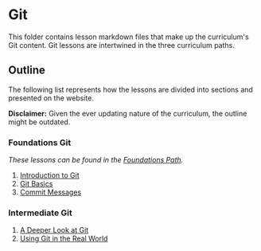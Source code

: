 # Git

This folder contains lesson markdown files that make up the curriculum's Git content. Git lessons are intertwined in the three curriculum paths.

## Outline

The following list represents how the lessons are divided into sections and presented on the website.

**Disclaimer:** Given the ever updating nature of the curriculum, the outline might be outdated.

### Foundations Git

_These lessons can be found in the [Foundations Path](https://www.theodinproject.com/paths/foundations)._

1. [Introduction to Git](foundations_git/introduction_to_git.md)
2. [Git Basics](foundations_git/git_basics.md)
3. [Commit Messages](foundations_git/commit_messages.md)

### Intermediate Git

1. [A Deeper Look at Git](intermediate_git/a_deeper_look_at_git.md)
2. [Using Git in the Real World](intermediate_git/using_git_in_the_real_world.md)
